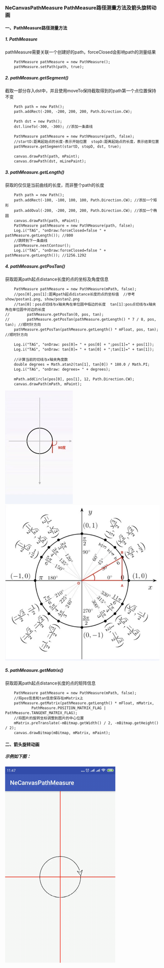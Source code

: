 ### NeCanvasPathMeasure PathMeasure路径测量方法及箭头旋转动画
#### 一、PathMeasure路径测量方法
##### 1. PathMeasure
pathMeasure需要关联一个创建好的path，forceClosed会影响path的测量结果
```android
    PathMeasure pathMeasure = new PathMeasure();
    pathMeasure.setPath(path, true);
```
##### 2. pathMeasure.getSegment()
截取一部分存入dst中，并且使用moveTo保持截取得到的path第一个点位置保持不变
```android
    Path path = new Path();
    path.addRect(-200, -200, 200, 200, Path.Direction.CW);

    Path dst = new Path();
    dst.lineTo(-300, -300); //添加一条直线

    PathMeasure pathMeasure = new PathMeasure(path, false);
    //startD:距离起始点的长度-表示开始位置  stopD:距离起始点的长度，表示结束位置
    pathMeasure.getSegment(startD, stopD, dst, true);

    canvas.drawPath(path, mPaint);
    canvas.drawPath(dst, mLinePaint);
```
##### 3. pathMeasure.getLength()
获取的仅仅是当前曲线的长度，而非整个path的长度
```android 
    Path path = new Path();
    path.addRect(-100, -100, 100, 100, Path.Direction.CW); //添加一个矩形
    path.addOval(-200, -200, 200, 200, Path.Direction.CW); //添加一个椭圆
    canvas.drawPath(path, mPaint);
    PathMeasure pathMeasure = new PathMeasure(path, false);
    Log.i("TAG", "onDraw:forceClosed=false " + pathMeasure.getLength()); //800
    //跳转到下一条曲线
    pathMeasure.nextContour();
    Log.i("TAG", "onDraw:forceClosed=false " + pathMeasure.getLength()); //1256.1292
```
##### 4. pathMeasure.getPosTan()
获取距离path起点distance长度的点的坐标及角度信息
```android
    PathMeasure pathMeasure = new PathMeasure(mPath, false);
    //pos[0],pos[1]:距离path起点distance长度的点的坐标值  //参考show/postan1.png, show/postan2.png
    //tan[0]：pos点切线与x轴夹角在单位圆中临边的长度  tan[1]:pos点切线与x轴夹角在单位圆中对边的长度
//        pathMeasure.getPosTan(0, pos, tan);
//        pathMeasure.getPosTan(pathMeasure.getLength() * 7 / 8, pos, tan); //顺时针方向
    pathMeasure.getPosTan(pathMeasure.getLength() * mFloat, pos, tan); //顺时针方向

    Log.i("TAG", "onDraw: pos[0]= " + pos[0] + ";pos[1]=" + pos[1]);
    Log.i("TAG", "onDraw: tan[0]= " + tan[0] + ";tan[1]=" + tan[1]);

    //计算当前的切线与x轴夹角度数
    double degrees = Math.atan2(tan[1], tan[0]) * 180.0 / Math.PI;
    Log.i("TAG", "onDraw: degrees= " + degrees);

    mPath.addCircle(pos[0], pos[1], 12, Path.Direction.CW);
    canvas.drawPath(mPath, mPaint);
```
![image](https://github.com/tianyalu/NeCanvasPathMeasure/blob/master/show/postan1.png)
![image](https://github.com/tianyalu/NeCanvasPathMeasure/blob/master/show/postan2.png)
##### 5. pathMeasure.getMatrix()
获取距离path起点distance长度的点的矩阵信息
```android
    PathMeasure pathMeasure = new PathMeasure(mPath, false);
    //将pos信息和tan信息保存在mMatrix上
    pathMeasure.getMatrix(pathMeasure.getLength() * mFloat, mMatrix,
            PathMeasure.POSITION_MATRIX_FLAG | PathMeasure.TANGENT_MATRIX_FLAG);
    //将图片的旋转坐标调整到图片的中心位置
    mMatrix.preTranslate(-mBitmap.getWidth() / 2, -mBitmap.getHeight() / 2);
    canvas.drawBitmap(mBitmap, mMatrix, mPaint);
```
#### 二、箭头旋转动画
##### 示例如下图：
![image](https://github.com/tianyalu/NeCanvasPathMeasure/blob/master/show/show.gif)

